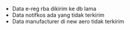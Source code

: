 - Data e-reg rba dikirim ke db lama
- Data notifkos ada yang tidak terkirim
- Data manufacturer di new aero tidak terkirim
